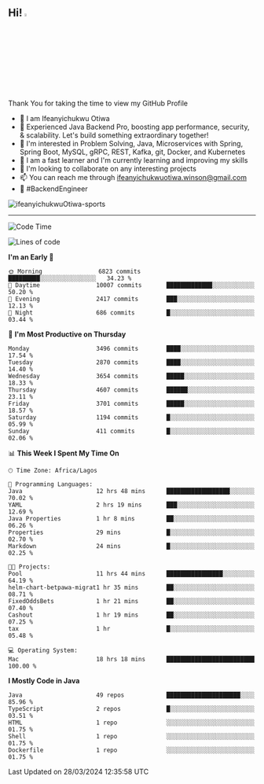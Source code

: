 <!-- BLOG-POST-LIST:START --><!-- BLOG-POST-LIST:END -->

## Hi! <img src="https://media.giphy.com/media/hvRJCLFzcasrR4ia7z/giphy.gif" width="4%"> 

Thank You for taking the time to view my GitHub Profile

- 👋 I am Ifeanyichukwu Otiwa
- 🚀 Experienced Java Backend Pro, boosting app performance, security, & scalability. Let's build something extraordinary together!
- 👀 I'm interested in Problem Solving, Java, Microservices with Spring, Spring Boot, MySQL, gRPC, REST, Kafka, git, Docker, and Kubernetes
- 🌱 I am a fast learner and I'm currently learning and improving my skills
- 💞️ I'm looking to collaborate on any interesting projects
- 📫 You can reach me through ifeanyichukwuotiwa.winson@gmail.com
- 🚀 #BackendEngineer

<p align="left" marginTop="10px"> <img src="https://komarev.com/ghpvc/?username=ifeanyichukwuOtiwa-sports&label=Profile%20views&color=0e75b6&style=for-the-badge" alt="ifeanyichukwuOtiwa-sports" /> </p>

***

<!--START_SECTION:waka-->
![Code Time](http://img.shields.io/badge/Code%20Time-2%2C351%20hrs%2035%20mins-blue)

![Lines of code](https://img.shields.io/badge/From%20Hello%20World%20I%27ve%20Written-4.6%20million%20lines%20of%20code-blue)

**I'm an Early 🐤** 

```text
🌞 Morning                6823 commits        █████████░░░░░░░░░░░░░░░░   34.23 % 
🌆 Daytime                10007 commits       █████████████░░░░░░░░░░░░   50.20 % 
🌃 Evening                2417 commits        ███░░░░░░░░░░░░░░░░░░░░░░   12.13 % 
🌙 Night                  686 commits         █░░░░░░░░░░░░░░░░░░░░░░░░   03.44 % 
```
📅 **I'm Most Productive on Thursday** 

```text
Monday                   3496 commits        ████░░░░░░░░░░░░░░░░░░░░░   17.54 % 
Tuesday                  2870 commits        ████░░░░░░░░░░░░░░░░░░░░░   14.40 % 
Wednesday                3654 commits        █████░░░░░░░░░░░░░░░░░░░░   18.33 % 
Thursday                 4607 commits        ██████░░░░░░░░░░░░░░░░░░░   23.11 % 
Friday                   3701 commits        █████░░░░░░░░░░░░░░░░░░░░   18.57 % 
Saturday                 1194 commits        █░░░░░░░░░░░░░░░░░░░░░░░░   05.99 % 
Sunday                   411 commits         █░░░░░░░░░░░░░░░░░░░░░░░░   02.06 % 
```


📊 **This Week I Spent My Time On** 

```text
🕑︎ Time Zone: Africa/Lagos

💬 Programming Languages: 
Java                     12 hrs 48 mins      ██████████████████░░░░░░░   70.02 % 
YAML                     2 hrs 19 mins       ███░░░░░░░░░░░░░░░░░░░░░░   12.69 % 
Java Properties          1 hr 8 mins         ██░░░░░░░░░░░░░░░░░░░░░░░   06.26 % 
Properties               29 mins             █░░░░░░░░░░░░░░░░░░░░░░░░   02.70 % 
Markdown                 24 mins             █░░░░░░░░░░░░░░░░░░░░░░░░   02.25 % 

🐱‍💻 Projects: 
Pool                     11 hrs 44 mins      ████████████████░░░░░░░░░   64.19 % 
helm-chart-betpawa-migrat1 hr 35 mins        ██░░░░░░░░░░░░░░░░░░░░░░░   08.71 % 
FixedOddsBets            1 hr 21 mins        ██░░░░░░░░░░░░░░░░░░░░░░░   07.40 % 
Cashout                  1 hr 19 mins        ██░░░░░░░░░░░░░░░░░░░░░░░   07.25 % 
tax                      1 hr                █░░░░░░░░░░░░░░░░░░░░░░░░   05.48 % 

💻 Operating System: 
Mac                      18 hrs 18 mins      █████████████████████████   100.00 % 
```

**I Mostly Code in Java** 

```text
Java                     49 repos            █████████████████████░░░░   85.96 % 
TypeScript               2 repos             █░░░░░░░░░░░░░░░░░░░░░░░░   03.51 % 
HTML                     1 repo              ░░░░░░░░░░░░░░░░░░░░░░░░░   01.75 % 
Shell                    1 repo              ░░░░░░░░░░░░░░░░░░░░░░░░░   01.75 % 
Dockerfile               1 repo              ░░░░░░░░░░░░░░░░░░░░░░░░░   01.75 % 
```




 Last Updated on 28/03/2024 12:35:58 UTC
<!--END_SECTION:waka-->

<!--
<p align="center">
![trophy](https://github-profile-trophy.vercel.app/?username=ifeanyichukwuOtiwa-sports&theme=onedark) (https://github.com/ryo-ma/github-profile-trophy)
</p>
-->

<!---
ifeanyi-otiwa/ifeanyi-otiwa is a ✨ special ✨ repository because its `README.md` (this file) appears on your GitHub profile.
You can click the Preview link to take a look at your changes.
--->
